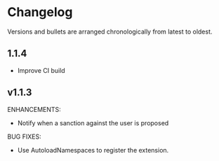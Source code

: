# Changelog

Versions and bullets are arranged chronologically from latest to oldest.

## 1.1.4

- Improve CI build

## v1.1.3

ENHANCEMENTS:

- Notify when a sanction against the user is proposed

BUG FIXES:

- Use AutoloadNamespaces to register the extension.
